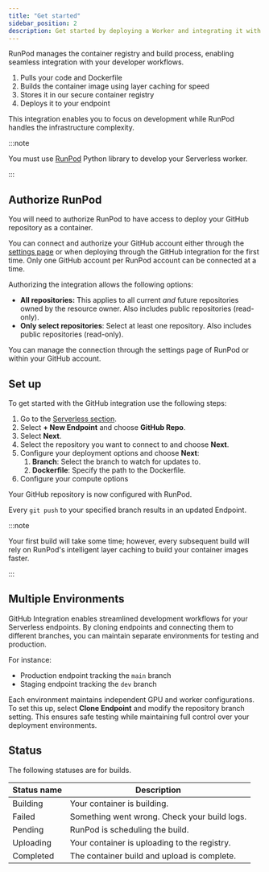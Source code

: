 ```yaml
---
title: "Get started"
sidebar_position: 2
description: Get started by deploying a Worker and integrating it with GitHub
---
```


RunPod manages the container registry and build process, enabling seamless integration with your developer workflows.

1. Pulls your code and Dockerfile
2. Builds the container image using layer caching for speed
3. Stores it in our secure container registry
4. Deploys it to your endpoint

This integration enables you to focus on development while RunPod handles the infrastructure complexity.

:::note

You must use [RunPod](docs/serverless/workers/development/overview) Python library to develop your Serverless worker.

:::

## Authorize RunPod

You will need to authorize RunPod to have access to deploy your GitHub repository as a container.

You can connect and authorize your GitHub account either through the [settings page](http://runpod.io/console/user/settings) or when deploying through the GitHub integration for the first time.
Only one GitHub account per RunPod account can be connected at a time.

Authorizing the integration allows the following options:

- **All repositories:** This applies to all current _and_ future repositories owned by the resource owner. Also includes public repositories (read-only).
- **Only select repositories**: Select at least one repository. Also includes public repositories (read-only).

You can manage the connection through the settings page of RunPod or within your GitHub account.

## Set up

To get started with the GitHub integration use the following steps:

1. Go to the [Serverless section](http://runpod.io/console/serverless).
2. Select **+ New Endpoint** and choose **GitHub Repo**.
3. Select **Next**.
4. Select the repository you want to connect to and choose **Next**.
5. Configure your deployment options and choose **Next**:
   1. **Branch**: Select the branch to watch for updates to.
   2. **Dockerfile**: Specify the path to the Dockerfile.
6. Configure your compute options

Your GitHub repository is now configured with RunPod.

Every `git push` to your specified branch results in an updated Endpoint.

:::note

Your first build will take some time; however, every subsequent build will rely on RunPod's intelligent layer caching to build your container images faster.

:::

## Multiple Environments

GitHub Integration enables streamlined development workflows for your Serverless endpoints. By cloning endpoints and connecting them to different branches, you can maintain separate environments for testing and production.

For instance:

- Production endpoint tracking the `main` branch
- Staging endpoint tracking the `dev` branch

Each environment maintains independent GPU and worker configurations. To set this up, select **Clone Endpoint** and modify the repository branch setting.
This ensures safe testing while maintaining full control over your deployment environments.

## Status

The following statuses are for builds.

| Status name | Description                                  |
| ----------- | -------------------------------------------- |
| Building    | Your container is building.                  |
| Failed      | Something went wrong. Check your build logs. |
| Pending     | RunPod is scheduling the build.              |
| Uploading   | Your container is uploading to the registry. |
| Completed   | The container build and upload is complete.  |
